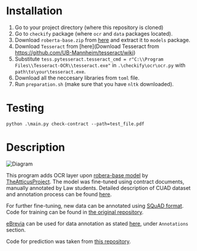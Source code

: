 # Installation

1. Go to your project directory (where this repository is cloned)
2. Go to `checkify` package (where `ocr` and `data` packages located).
3. Download `roberta-base.zip` from [here](https://zenodo.org/record/4599830/files/roberta-base.zip) and extract it to `models` package.
4. Download `Tesseract` from [here](Download Tesseract from https://github.com/UB-Mannheim/tesseract/wiki)
5. Substitute `tess.pytesseract.tesseract_cmd = r"C:\\Program Files\\Tesseract-OCR\\tesseract.exe"` in `.\checkify\ocr\ocr.py` with `path\to\your\tesseract.exe`.
6. Download all the neccesary libraries from `toml` file.
7. Run `preparation.sh` (make sure that you have `nltk` downloaded).

# Testing

`python .\main.py check-contract --path=test_file.pdf`

# Description

![Diagram](https://user-images.githubusercontent.com/55549813/126024422-ede64a36-b7ac-423a-a9f5-deb29d733385.png)

This program adds OCR layer upon [robera-base model](https://zenodo.org/record/4599830#.YPJSk-hKjIU) by [TheAtticusProject](https://github.com/TheAtticusProject/cuadTheAtticusProject). The model was fine-tuned using contract documents, manually annotated by Law students. Detailed description of CUAD dataset and annotation process can be found [here](https://huggingface.co/datasets/cuad).

For further fine-tuning, new data can be annotated using [SQuAD format](https://rajpurkar.github.io/SQuAD-explorer/dataset/dev-v2.0.json). Code for training can be found in [the original repository](https://github.com/TheAtticusProject/cuadTheAtticusProject).

[eBrevia](https://ebrevia.com/) can be used for data annotation as stated [here](https://huggingface.co/datasets/cuad), under `Annotations` section.

Code for prediction was taken from [this repository](https://github.com/marshmellow77/cuad-demo/blob/main/scripts/predict.py).
